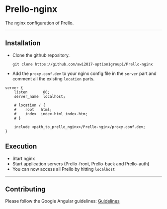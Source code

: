 # Prello-nginx
The nginx configuration of Prello.

- - - - - - - - -

## Installation

- Clone the github repository. 

    `git clone https://github.com/awi2017-option1group1/Prello-nginx`
- Add the `proxy.conf.dev` to your nginx config file in the `server` part and comment all the existing `location` parts.

```
server {
    listen       80;
    server_name  localhost;

    # location / {
    #    root   html;
    #    index  index.html index.htm;
    # }

    include <path_to_prello_nginx>/Prello-nginx/proxy.conf.dev; 
}
```


## Execution

- Start nginx
- Start application servers (Prello-front, Prello-back and Prello-auth)
- You can now access all Prello by hitting `localhost`

- - - - - - - - -

## Contributing

Please follow the Google Angular guidelines: 
[Guidelines](https://github.com/angular/angular.js/blob/master/CONTRIBUTING.md#-git-commit-guidelines)

